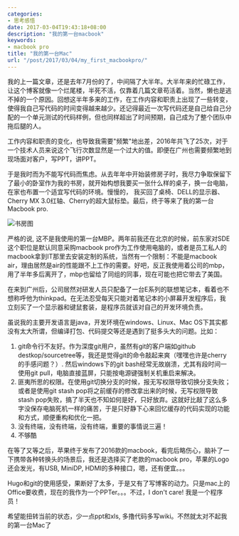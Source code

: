 ```yaml
---
categories:
- 思考感悟
date: 2017-03-04T19:43:18+08:00
description: "我的第一台macbook"
keywords:
- macbook pro
title: "我的第一台Mac"
url: "/post/2017/03/04/my_first_macbookpro/"
---
```


我的上一篇文章，还是去年7月份的了，中间隔了大半年。大半年来的忙碌工作，让这个博客就像一个烂尾楼，半死不活，仅靠着几篇文章苟活着。当然，懒也是逃不掉的一个原因。回想这半年多来的工作，在工作内容和职责上出现了一些转变，使得我自己写代码的时间变得越来越少。还记得最近一次写代码还是自己给自己分配的一个单元测试的代码样例，但也同样超出了时间预期，自己成为了整个团队中拖后腿的人。

工作内容和职责的变化，也导致我需要"频繁"地出差，2016年共飞了25次，对于一个技术人员来说这个飞行次数显然是一个过大的值。即便在广州也需要频繁地到现场面对客户，写PPT，讲PPT。

于是我时而为不能写代码而焦虑。从去年年中开始装修房子时，我尽力争取保留下了最小的卧室作为我的书房，就开始构想我要买一张什么样的桌子，换一台电脑，在家也布置一个适宜写代码的环境。慢慢的， 我买回了桌椅、DELL的显示器、Cherry MX 3.0红轴、Cherry的超大鼠标垫。最后，终于等来了我的第一台Macbook pro.

![书房图](/public/img/readingroom.jpeg)

严格的说, 这不是我使用的第一台MBP。两年前我还在北京的时候，前东家对SDE这个职位是默认同意采购macbook pro作为工作使用电脑的，或者是员工私人的macbook拿到IT那里去安装定制的系统，当然有一个限制：不能是macbook air，理由居然是air的性能跟不上工作的需要。好吧，反正我使用着公司的mbp，用了半年多后离开了，mbp也留给了同组的同事，现在可能也把它带去了美国。

在来到广州后，公司居然对研发人员只配备了一台E系列的联想笔记本，看着也不想称呼他为thinkpad。在无法忍受每天只能对着笔记本的小屏幕开发程序后，我立刻买了一个显示器和键鼠套装，是程序员就该对自己的开发环境负责。

虽说我的主要开发语言是java，开发环境在windows、Linux、Mac OS下其实都没有太大所谓，但编译打包、代码提交等还是遇到了挺多头大的问题。比如： 

1. git命令行不友好。作为深度git用户，虽然有git的客户端如github destkop/sourcetree等，我还是觉得git的命令敲起来爽（嘿嘿也许是cherry的手感问题？）. 然后windows下的git bash经常无故崩溃，尤其有段时间一使用git pull，电脑直接蓝屏，只能按电源键强制关机重启来解决。
2. 匪夷所思的权限。在使用git切换分支的时候，报无写权限导致切换分支失败；或者是使用git stash pop将之前缓存的修改拿出来的时候，无写权限导致stash pop失败，搞了半天也不知如何是好，只好放弃。这就好比敲了这么多字没保存电脑死机一样的痛苦，于是只好静下心来回忆缓存的代码实现的功能和方式，顺便重构和优化一把。
3. 没有终端，没有终端，没有终端，重要的事情说三遍！
4. 不够酷

在等了又等之后，苹果终于发布了2016款的macbook，看完后略伤心，脑补了一下携带各种转换头的场景后，我还是选择买了老款的macbook pro，苹果的Logo还会发光，有USB, MiniDP, HDMI的多种接口，嗯，还有便宜。。。

Hugo和git的使用感受，果断好了太多，于是又有了写博客的动力。只是mac上的Office要收费，现在的我作为一个PPTer。。。不过，I don't care! 我是一个程序员！

希望能扭转当前的状态，少一点ppt和xls, 多撸代码多写wiki。不然就太对不起我的第一台Mac了